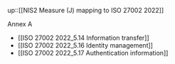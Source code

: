 up::[[NIS2 Measure (J) mapping to ISO 27002 2022]]

Annex A
- [[ISO 27002 2022_5.14 Information transfer]]
- [[ISO 27002 2022_5.16 Identity management]]
- [[ISO 27002 2022_5.17 Authentication information]]